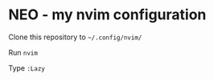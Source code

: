 # NEO - my nvim configuration

Clone this repository to `~/.config/nvim/`

Run `nvim`

Type `:Lazy`
